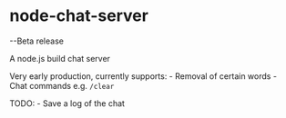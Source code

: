 # node-chat-server

--Beta release

A node.js build chat server

Very early production, currently supports:
	- Removal of certain words
	- Chat commands e.g. `/clear`

TODO:
	- Save a log of the chat

